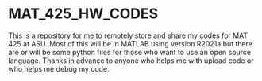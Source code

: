 # MAT_425_HW_CODES
This is a repository for me to remotely store and share my codes for MAT 425 at ASU.
Most of this will be in MATLAB using version R2021a but there are or will be some
python files for those who want to use an open source language. Thanks in advance
to anyone who helps me with upload code or who helps me debug my code.

